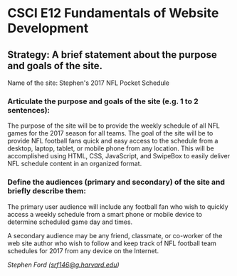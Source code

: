 # CSCI E12 Fundamentals of Website Development

## Strategy: A brief statement about the purpose and goals of the site.

Name of the site:  Stephen's 2017 NFL Pocket Schedule

### Articulate the purpose and goals of the site (e.g. 1 to 2 sentences):

The purpose of the site will be to provide the weekly schedule of all NFL games for the 2017 season for all teams.  The goal of the site will be to provide NFL football fans quick and easy access to the schedule from a desktop, laptop, tablet, or mobile phone from any location. This will be accomplished using HTML, CSS, JavaScript, and SwipeBox to easily deliver NFL schedule content in an organized format.

### Define the audiences (primary and secondary) of the site and briefly describe them:

The primary user audience will include any football fan who wish to quickly access a weekly schedule from a smart phone or mobile device to determine scheduled game day and times.

A secondary audience may be any friend, classmate, or co-worker of the web site author who wish to follow and keep track of NFL football team schedules for 2017 from any device on the Internet.

*Stephen Ford (srf146@g.harvard.edu)*


